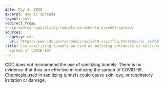 ```yaml
---
date: May 4, 2020
excerpt: How it spreads
layout: post
redirect_from:
- /spread/can-sanitizing-tunnels-be-used-to-prevent-spread/
sources:
- agency: cdc
  url: https://www.cdc.gov/coronavirus/2019-ncov/faq.html#anchor_1584388242595
title: Can sanitizing tunnels be used at building entrances or exits to prevent the
  spread of COVID-19?
---
```


CDC does not recommend the use of sanitizing tunnels. There is no evidence that they are effective in reducing the spread of COVID-19. Chemicals used in sanitizing tunnels could cause skin, eye, or respiratory irritation or damage.